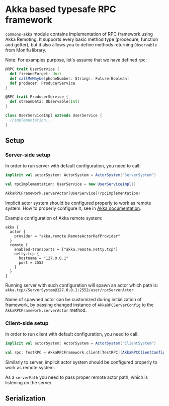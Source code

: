 # Akka based typesafe RPC framework

`commons-akka` module contains implementation of RPC framework using Akka Remoting. It supports every basic method type (procedure, function and getter), but it also allows you to define methods returning `Observable` from Monifu library.

Note: For examples purpose, let's assume that we have defined rpc:
```scala
@RPC trait UserService {
  def fireAndForget: Unit
  def callMeMaybe(phoneNumber: String): Future[Boolean]
  def producer: ProducerService
}

@RPC trait ProducerService {
  def streamData: Observable[Int]
}

class UserServiceImpl extends UserService {
  //implementation...
}
```

## Setup

### Server-side setup

In order to run server with default configuration, you need to call:
```scala
implicit val actorSystem: ActorSystem = ActorSystem("ServerSystem")

val rpcImplementation: UserService = new UserServiceImpl()

AkkaRPCFramework.serverActor[UserService](rpcImplementation)
```

Implicit actor system should be configured properly to work as remote system. How to properly configure it, see in
[Akka documentation](http://doc.akka.io/docs/akka/current/scala/remoting.html#Preparing_your_ActorSystem_for_Remoting).

Example configuration of Akka remote system:
```hocon
akka {
  actor {
    provider = "akka.remote.RemoteActorRefProvider"
  }
  remote {
    enabled-transports = ["akka.remote.netty.tcp"]
    netty.tcp {
      hostname = "127.0.0.1"
      port = 2552
    }
  }
}
```

Running server with such configuration will spawn an actor which path is:
`akka.tcp//ServerSystem@127.0.0.1:2552/user/rpcServerActor`

Name of spawned actor can be customized during initialization of framework, by passing changed instance of `AkkaRPCServerConfig` to the `AkkaRPCFramework.serverActor` method.

### Client-side setup
In order to run client with default configuration, you need to call:
```scala
implicit val actorSystem: ActorSystem = ActorSystem("ClientSystem")

val rpc: TestRPC = AkkaRPCFramework.client[TestRPC](AkkaRPCClientConfig(serverPath = "akka.tcp//ServerSystem@127.0.0.1:2552/user/rpcServerActor"))
```

Similarly to server, implicit actor system should be configured properly to work as remote system.

As a `serverPath` you need to pass proper remote actor path, which is listening on the server.

## Serialization

